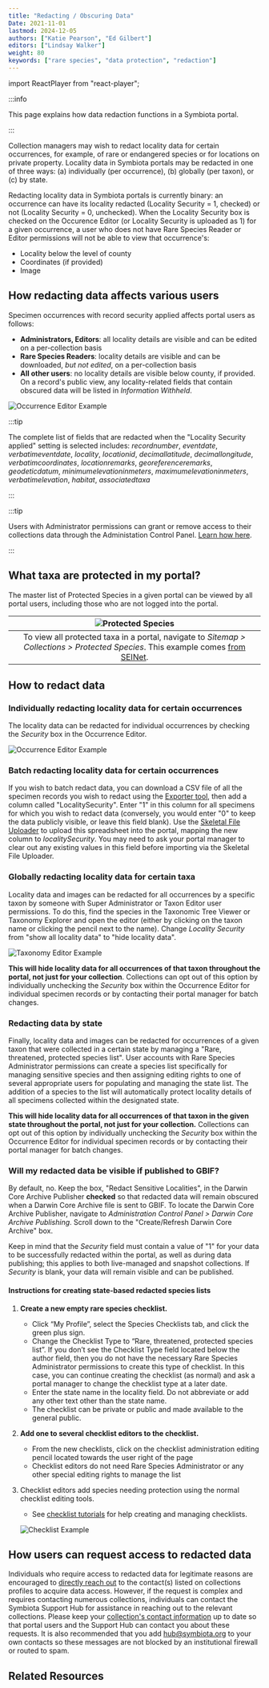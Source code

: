 ```yaml
---
title: "Redacting / Obscuring Data"
Date: 2021-11-01
lastmod: 2024-12-05
authors: ["Katie Pearson", "Ed Gilbert"]
editors: ["Lindsay Walker"]
weight: 80
keywords: ["rare species", "data protection", "redaction"]
---
```


import ReactPlayer from "react-player";

:::info

This page explains how data redaction functions in a Symbiota portal.

:::

Collection managers may wish to redact locality data for certain occurrences, for example, of rare or endangered species or for locations on private property. Locality data in Symbiota portals may be redacted in one of three ways: (a) individually (per occurrence), (b) globally (per taxon), or (c) by state.

Redacting locality data in Symbiota portals is currently binary: an occurrence can have its locality redacted (Locality Security = 1, checked) or not (Locality Security = 0, unchecked). When the Locality Security box is checked on the Occurence Editor (or Locality Security is uploaded as 1) for a given occurrence, a user who does not have Rare Species Reader or Editor permissions will not be able to view that occurrence's:

- Locality below the level of county
- Coordinates (if provided)
- Image

## How redacting data affects various users

Specimen occurrences with record security applied affects portal users as follows:

- **Administrators, Editors**: all locality details are visible and can be edited on a per-collection basis
- **Rare Species Readers**: locality details are visible and can be downloaded, _but not edited_, on a per-collection basis
- **All other users**: no locality details are visible below county, if provided. On a record's public view, any locality-related fields that contain obscured data will be listed in _Information Withheld_.

![Occurrence Editor Example](/img/redaction_informationwithheld.png)

:::tip

The complete list of fields that are redacted when the "Locality Security applied" setting is selected includes: _recordnumber_, _eventdate_, _verbatimeventdate_, _locality_, _locationid_, _decimallatitude_, _decimallongitude_, _verbatimcoordinates_, _locationremarks_, _georeferenceremarks_, _geodeticdatum_, _minimumelevationinmeters_, _maximumelevationinmeters_, _verbatimelevation_, _habitat_, _associatedtaxa_

:::

:::tip

Users with Administrator permissions can grant or remove access to their collections data through the Administation Control Panel. [Learn how here](/docs/Collection_Manager_Guide/user_permissions).

:::

## What taxa are protected in my portal?

The master list of Protected Species in a given portal can be viewed by all portal users, including those who are not logged into the portal.

|                                                                          ![Protected Species](/img/redaction_protectedspecies.png)                                                                          |
| :---------------------------------------------------------------------------------------------------------------------------------------------------------------------------------------------------------: |
| To view all protected taxa in a portal, navigate to _Sitemap > Collections > Protected Species_. This example comes [from SEINet](https://swbiodiversity.org/seinet/collections/misc/protectedspecies.php). |

## How to redact data

### Individually redacting locality data for certain occurrences

The locality data can be redacted for individual occurrences by checking the _Security_ box in the Occurrence Editor.

![Occurrence Editor Example](/img/redaction_occurrenceeditor.png)

### Batch redacting locality data for certain occurrences

If you wish to batch redact data, you can download a CSV file of all the specimen records you wish to redact using the [Exporter tool](/docs/Collection_Manager_Guide/Downloading/downloading_subset), then add a column called "LocalitySecurity". Enter "1" in this column for all specimens for which you wish to redact data (conversely, you would enter "0" to keep the data publicly visible, or leave this field blank). Use the [Skeletal File Uploader](/docs/Collection_Manager_Guide/Importing_Uploading/#file-upload-or-skeletal-file-upload) to upload this spreadsheet into the portal, mapping the new column to _localitySecurity_. You may need to ask your portal manager to clear out any existing values in this field before importing via the Skeletal File Uploader.

### Globally redacting locality data for certain taxa

Locality data and images can be redacted for all occurrences by a specific taxon by someone with Super Administrator or Taxon Editor user permissions. To do this, find the species in the Taxonomic Tree Viewer or Taxonomy Explorer and open the editor (either by clicking on the taxon name or clicking the pencil next to the name). Change _Locality Security_ from "show all locality data" to "hide locality data".

![Taxonomy Editor Example](/img/taxoneditorexample.png)

**This will hide locality data for all occurrences of that taxon throughout the portal, not just for your collection**. Collections can opt out of this option by individually unchecking the _Security_ box within the Occurrence Editor for individual specimen records or by contacting their portal manager for batch changes.

### Redacting data by state

Finally, locality data and images can be redacted for occurrences of a given taxon that were collected in a certain state by managing a "Rare, threatened, protected species list". User accounts with Rare Species Administrator permissions can create a species list specifically for managing sensitive species and then assigning editing rights to one of several appropriate users for populating and managing the state list. The addition of a species to the list will automatically protect locality details of all specimens collected within the designated state.

**This will hide locality data for all occurrences of that taxon in the given state throughout the portal, not just for your collection.** Collections can opt out of this option by individually unchecking the _Security_ box within the Occurrence Editor for individual specimen records or by contacting their portal manager for batch changes.

### Will my redacted data be visible if published to GBIF?

By default, no. Keep the box, "Redact Sensitive Localities", in the Darwin Core Archive Publisher **checked** so that redacted data will remain obscured when a Darwin Core Archive file is sent to GBIF. To locate the Darwin Core Archive Publisher, navigate to _Administration Control Panel > Darwin Core Archive Publishing_. Scroll down to the "Create/Refresh Darwin Core Archive" box.

Keep in mind that the _Security_ field must contain a value of "1" for your data to be successfully redacted within the portal, as well as during data publishing; this applies to both live-managed and snapshot collections. If _Security_ is blank, your data will remain visible and can be published.

#### Instructions for creating state-based redacted species lists

1. **Create a new empty rare species checklist.**
   - Click “My Profile”, select the Species Checklists tab, and click the green plus sign.
   - Change the Checklist Type to “Rare, threatened, protected species list”. If you don’t see the Checklist Type field located below the author field, then you do not have the necessary Rare Species Administrator permissions to create this type of checklist. In this case, you can continue creating the checklist (as normal) and ask a portal manager to change the checklist type at a later date.
   - Enter the state name in the locality field. Do not abbreviate or add any other text other than the state name.
   - The checklist can be private or public and made available to the general public.
2. **Add one to several checklist editors to the checklist.**
   - From the new checklists, click on the checklist administration editing pencil located towards the user right of the page
   - Checklist editors do not need Rare Species Administrator or any other special editing rights to manage the list
3. Checklist editors add species needing protection using the normal checklist editing tools.

   - See [checklist tutorials](/docs/User_Guide/Checklists/) for help creating and managing checklists.

   ![Checklist Example](/img/checklist_protected.png)

## How users can request access to redacted data

Individuals who require access to redacted data for legitimate reasons are encouraged to [directly reach out](/docs/User_Guide/Providing_Feedback/contacting_collection) to the contact(s) listed on collections profiles to acquire data access. However, if the request is complex and requires contacting numerous collections, individuals can contact the Symbiota Support Hub for assistance in reaching out to the relevant collections. Please keep your [collection's contact information](/docs/Collection_Manager_Guide/editing_collection_metadata#collection-contacts) up to date so that portal users and the Support Hub can contact you about these requests. It is also recommended that you add hub@symbiota.org to your own contacts so these messages are not blocked by an institutional firewall or routed to spam.

## Related Resources

<ReactPlayer
  playing={false}
  controls
  url="https://vimeo.com/584160186"
/>
